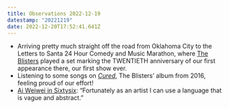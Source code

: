 ```yaml
---
title: Observations 2022-12-19
datestamp: "20221219"
date: 2022-12-20T17:52:41.641Z
---
```

- Arriving pretty much straight off the road from Oklahoma City to the Letters to Santa 24 Hour Comedy and Music Marathon, where [The Blisters](https://theblistersband.bandcamp.com/) played a set marking the TWENTIETH anniversary of our first appearance there, our first show ever.
- Listening to some songs on *[Cured](https://theblistersband.bandcamp.com/album/cured)*, The Blisters’ album from 2016, feeling proud of our effort!
- [Ai Weiwei in Sixtysix](https://sixtysixmag.com/ai-weiwei/): “Fortunately as an artist I can use a language that is vague and abstract.”